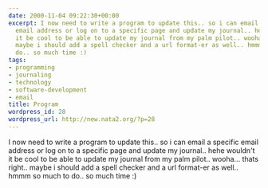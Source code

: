 ```yaml
---
date: 2000-11-04 09:22:30+00:00
excerpt: I now need to write a program to update this.. so i can email a specific
  email address or log on to a specific page and update my journal.. hehe wouldn't
  it be cool to be able to update my journal from my palm pilot.. wooha... thats right..
  maybe i should add a spell checker and a url format-er as well.. hmmm so much to
  do.. so much time :)
tags:
- programming
- journaling
- technology
- software-development
- email
title: Program
wordpress_id: 28
wordpress_url: http://new.nata2.org/?p=28
---
```


I now need to write a program to update this.. so i can email a specific email address or log on to a specific page and update my journal.. hehe wouldn't it be cool to be able to update my journal from my palm pilot.. wooha... thats right.. maybe i should add a spell checker and a url format-er as well.. hmmm so much to do.. so much time :)